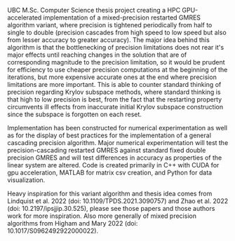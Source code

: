 UBC M.Sc. Computer Science thesis project creating a HPC GPU-accelerated implementation of a mixed-precision restarted GMRES algorithm variant, where precision is tightened periodically from half to single to double (precision cascades from high speed to low speed but also from lesser accuracy to greater accuracy). The major idea behind this algorithm is that the bottlenecking of precision limitations does not rear it's major effects until reaching changes in the solution that are of corresponding magnitude to the precision limitation, so it would be prudent for efficiency to use cheaper precision computations at the beginning of the iterations, but more expensive accurate ones at the end where precision limitations are more important. This is able to counter standard thinking of precision regarding Krylov subspace methods, where standard thinking is that high to low precision is best, from the fact that the restarting property circumvents ill effects from inaccurate initial Krylov subspace construction since the subspace is forgotten on each reset.

Implementation has been constructed for numerical experimentation as well as for the display of best practices for the implementation of a general cascading precision algorithm. Major numerical experimentation will test the precision-cascading restarted GMRES against standard fixed double precision GMRES and will test differences in accuracy as properties of the linear system are altered. Code is created primarily in C++ with CUDA for gpu acceleration, MATLAB for matrix csv creation, and Python for data visualization.

Heavy inspiration for this variant algorithm and thesis idea comes from Lindquist et al. 2022 (doi: 10.1109/TPDS.2021.3090757) and Zhao et al. 2022 (doi: 10.2197/ipsjjip.30.525), please see those papers and those authors work for more inspiration. Also more generally of mixed precision algorithms from Higham and Mary 2022 (doi: 10.1017/S0962492922000022).
